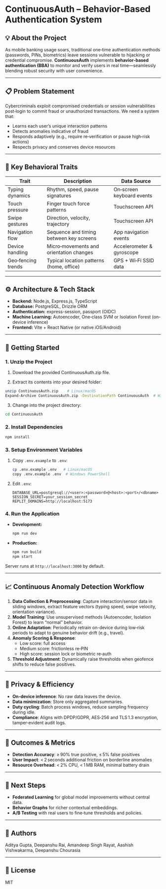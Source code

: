 # ContinuousAuth – Behavior‑Based Authentication System

## 💡 About the Project

As mobile banking usage soars, traditional one‑time authentication methods (passwords, PINs, biometrics) leave sessions vulnerable to hijacking or credential compromise. **ContinuousAuth** implements **behavior‑based authentication (BBA)** to monitor and verify users in real time—seamlessly blending robust security with user convenience.

---

## 📋 Problem Statement

Cybercriminals exploit compromised credentials or session vulnerabilities post‑login to commit fraud or unauthorized transactions. We need a system that:

- Learns each user’s unique interaction patterns
- Detects anomalies indicative of fraud
- Responds adaptively (e.g., require re‑verification or pause high‑risk actions)
- Respects privacy and conserves device resources

---

## 🔑 Key Behavioral Traits

| Trait              | Description                              | Data Source               |
| ------------------ | ---------------------------------------- | ------------------------- |
| Typing dynamics    | Rhythm, speed, pause signatures          | On‑screen keyboard events |
| Touch pressure     | Finger touch force patterns              | Touchscreen API           |
| Swipe gestures     | Direction, velocity, trajectory          | Touchscreen API           |
| Navigation flow    | Sequence and timing between key screens  | App navigation events     |
| Device handling    | Micro‑movements and orientation changes  | Accelerometer & gyroscope |
| Geo‑fencing trends | Typical location patterns (home, office) | GPS + Wi‑Fi SSID data     |

---

## ⚙️ Architecture & Tech Stack

- **Backend:** Node.js, Express.js, TypeScript
- **Database:** PostgreSQL, Drizzle ORM
- **Authentication:** express-session, passport (OIDC)
- **Machine Learning:** Autoencoder, One‑class SVM or Isolation Forest (on-device inference)
- **Frontend:** Vite + React Native (or native iOS/Android)

---

## 🚀 Getting Started

### 1. Unzip the Project

1. Download the provided ContinuousAuth.zip file.

2. Extract its contents into your desired folder:

```bash
unzip ContinuousAuth.zip    # Linux/macOS
Expand-Archive ContinuousAuth.zip -DestinationPath ContinuousAuth  # Windows PowerShell
```
3. Change into the project directory:

```bash
cd ContinuousAuth
```

### 2. Install Dependencies

```bash
npm install
```

### 3. Setup Environment Variables

1. Copy `.env.example` to `.env`:
   ```bash
   cp .env.example .env   # Linux/macOS
   copy .env.example .env  # Windows PowerShell
   ```
2. Edit `.env`:
   ```env
   DATABASE_URL=postgresql://<user>:<password>@<host>:<port>/<dbname>
   SESSION_SECRET=your_session_secret
   REPLIT_DOMAINS=http://localhost:5173
   ```

### 4. Run the Application

- **Development:**
  ```bash
  npm run dev
  ```
- **Production:**
  ```bash
  npm run build
  npm start
  ```

Server runs at `http://localhost:3000` by default.

---

## 📈 Continuous Anomaly Detection Workflow

1. **Data Collection & Preprocessing**: Capture interaction/sensor data in sliding windows, extract feature vectors (typing speed, swipe velocity, orientation variance).
2. **Model Training**: Use unsupervised methods (Autoencoder, Isolation Forest) to learn “normal” behavior.
3. **Online Adaptation**: Periodically retrain on-device during low‑risk periods to adapt to genuine behavior drift (e.g., travel).
4. **Anomaly Scoring & Response**:
   - Low score: full access
   - Medium score: frictionless re‑PIN
   - High score: session lock or biometric re‑auth
5. **Threshold Adjustment**: Dynamically raise thresholds when geofence shifts to reduce false positives.

---

## 🔐 Privacy & Efficiency

- **On‑device inference**: No raw data leaves the device.
- **Data minimization**: Store only aggregated summaries.
- **Duty cycling**: Batch process windows, reduce sampling frequency during idle.
- **Compliance**: Aligns with DPDP/GDPR, AES‑256 and TLS 1.3 encryption, tamper‑evident audit logs.

---

## 🎯 Outcomes & Metrics

- **Detection Accuracy**: ≥ 90% true positive, ≤ 5% false positives
- **User Impact**: < 2 seconds additional friction on borderline anomalies
- **Resource Overhead**: < 2% CPU, < 1 MB RAM, minimal battery drain

---

## 🚀 Next Steps

- **Federated Learning** for global model improvements without central data.
- **Behavior Graphs** for richer contextual embeddings.
- **A/B Testing** with real users to fine‑tune thresholds and policies.

---

## 👤 Authors

Aditya Gupta,
Deepanshu Rai,
Amandeep Singh Rayat,
Aashish Vishwakarma,
Deepanshu Chourasia 

---

## 📄 License

MIT

